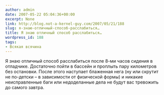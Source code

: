```yaml
---
author: admin
date: 2007-05-22 05:04:36+00:00
excerpt: None
link: http://blog.not-a-kernel-guy.com/2007/05/21/188
slug: я-знаю-отличный-способ-расслабиться…
title: Я знаю отличный способ расслабиться…
wordpress_id: 188
tags:
- Всякая всячина
---
```


Я знаю отличный способ расслабиться после 8-ми часов сидения в отладчике. Достаточно пойти в бассейн и проплыть пару километров без остановки. После этого наступает блаженная нега (ну или скрутит не по-детски – в зависимости от физической формы) и никакие неисправленные баги или недоделанные дела не будут вас тревожить до самого завтра.
